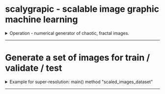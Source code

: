 # scalygrapic - scalable image graphic machine learning
<details>
  <summary> 
   Operation - numerical generator of chaotic, fractal images.
  </summary>
  <br>
  a. Clone this repository
  
  ```bash scripting
    git clone https://github.com/dlanier/scalygraphic.git
  ```
  b. Edit a yaml file to set your image resolutions and number of images
  
Requires Python 3.5 or later
 </details>

------
 # Generate a set of images for train / validate / test 
<details>
  <summary>
    Example for super-resolution: main() method "scaled_images_dataset"
  </summary> 
  <p>
  a. Copy the file scalygraphic/data/run_files/create_scaled_image_set.yml to your run (or test) directory.  <br>
    
  ```bash scripting
    # cd to the directory with the cloned repo
    
    mkdir -p run_dir/results
    
    cp scalygraphic/data/run_files/create_scaled_image_set.yml run_dir/anew_image_set.yml
  ```
  </p>
  <p>
  b. Edit the newly copied file to set the run parameters for the desired data set.  <br>
  
  ```bash scripting
    # method parameter defines function call in main (src/scalygraphci.py)
    method:               scaled_images_dataset

    # number of pairs of images
    number_of_image_sets: 100

    # small scale size
    small_scale_rows:     128
    small_scale_cols:     128

    # matching large scale image size
    large_scale_rows:     256
    large_scale_cols:     256

    # where to write the results
    results_directory:    ./run_dir/results

    # max number of iterations for the algorithm (larger is slower)
    it_max:               64
    
    # image diagonal multiples (larger is slower, smaller may produce artifacts)
    scale_dist:           10

    # false color if true
    greyscale:            False
    
    # use all equations or constrain image generation to use one equation only
    use_one_eq:           False
  ```
  </p>
  
  <p>
  c. Call the main function from the command line with the edited .yml file.  <br>
  
  ```bash scripting
    # Note that the run_file is in the run_directory
    
    python3 ./scalygraphic/src/scalygraphic.py -run_directory ./run_dir/ -run_file anew_image_set.yml
    
    # Check that the hash-named images begin to appear in the run_dir/results directory
  ```
</details>

------
